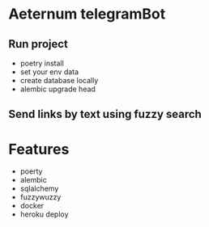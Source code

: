 # Aeternum telegramBot

## Run project
* poetry install
* set your env data
* create database locally
* alembic upgrade head

## Send links by text using fuzzy search

# Features

- poerty
- alembic
- sqlalchemy
- fuzzywuzzy
- docker
- heroku deploy